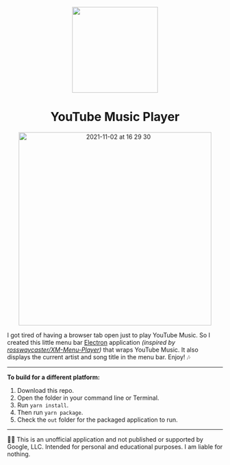 <p align="center">
  <img width="200" height="200" src="">
</p>

<h1 align="center">YouTube Music Player</h1>

<p align="center">
<img width="450" alt="2021-11-02 at 16 29 30" src="">
</p>

I got tired of having a browser tab open just to play YouTube Music. So I created this little menu bar [Electron](https://www.electronjs.org/) application *(inspired by [rosswaycaster/XM-Menu-Player][XMMenuPlayer])* that wraps YouTube Music. It also displays the current artist and song title in the menu bar. Enjoy! 🎶

---

**To build for a different platform:**
1. Download this repo.
2. Open the folder in your command line or Terminal.
3. Run `yarn install`.
4. Then run `yarn package`.
5. Check the `out` folder for the packaged application to run.

---

🧑‍⚖️ This is an unofficial application and not published or supported by Google, LLC. Intended for personal and educational purposes. I am liable for nothing.

[XMMenuPlayer]: https://github.com/rosswaycaster/XM-Menu-Player